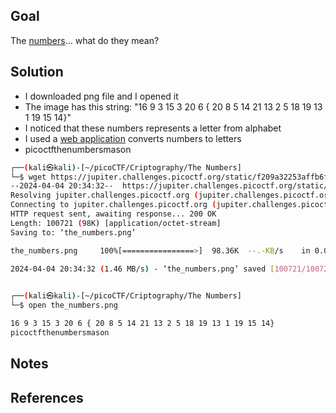 ## Goal
The [numbers](https://jupiter.challenges.picoctf.org/static/f209a32253affb6f547a585649ba4fda/the_numbers.png)... what do they mean?

## Solution

+ I downloaded png file and I opened it 
+ The image has this string: "16 9 3 15 3 20 6 { 20 8 5 14 21 13 2 5 18 19 13 1 19 15 14}"
+ I noticed that these numbers represents a letter from alphabet
+ I used a [web application](https://www.boxentriq.com/code-breaking/numbers-to-letters) converts numbers to letters
+ picoctfthenumbersmason

```bash
┌──(kali㉿kali)-[~/picoCTF/Criptography/The Numbers]
└─$ wget https://jupiter.challenges.picoctf.org/static/f209a32253affb6f547a585649ba4fda/the_numbers.png
--2024-04-04 20:34:32--  https://jupiter.challenges.picoctf.org/static/f209a32253affb6f547a585649ba4fda/the_numbers.png
Resolving jupiter.challenges.picoctf.org (jupiter.challenges.picoctf.org)... 3.131.60.8
Connecting to jupiter.challenges.picoctf.org (jupiter.challenges.picoctf.org)|3.131.60.8|:443... connected.
HTTP request sent, awaiting response... 200 OK
Length: 100721 (98K) [application/octet-stream]
Saving to: ‘the_numbers.png’

the_numbers.png     100%[================>]  98.36K  --.-KB/s    in 0.07s   

2024-04-04 20:34:32 (1.46 MB/s) - ‘the_numbers.png’ saved [100721/100721]

                                                                             
┌──(kali㉿kali)-[~/picoCTF/Criptography/The Numbers]
└─$ open the_numbers.png 

16 9 3 15 3 20 6 { 20 8 5 14 21 13 2 5 18 19 13 1 19 15 14}
picoctfthenumbersmason
````
## Notes

## References